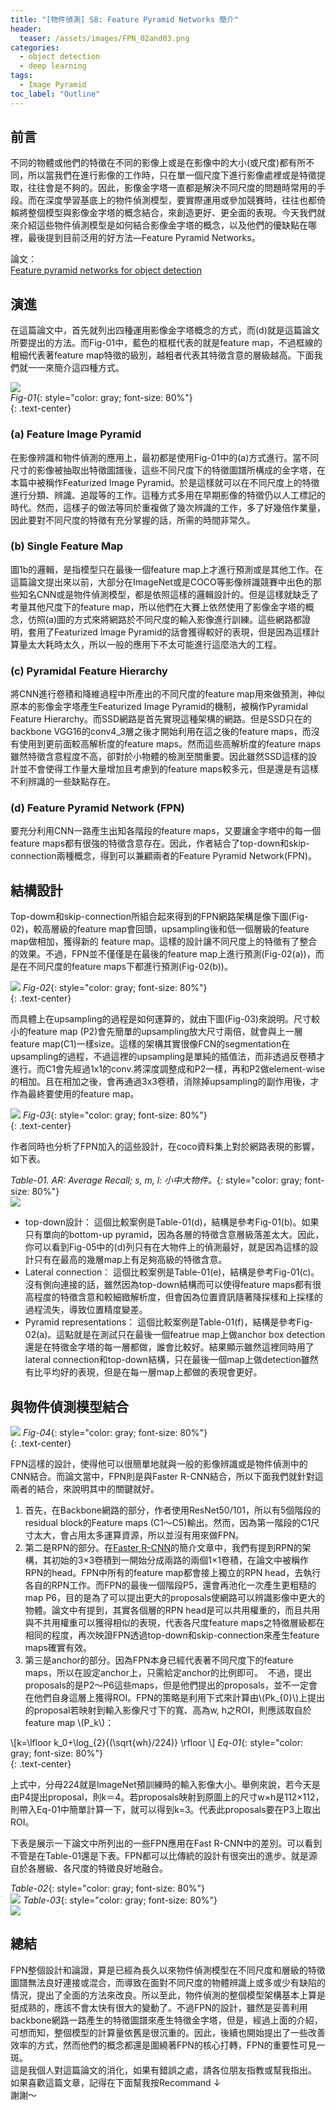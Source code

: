 ```yaml
---
title: "[物件偵測] S8: Feature Pyramid Networks 簡介"
header:
  teaser: /assets/images/FPN_02and03.png
categories:
  - object detection
  - deep learning
tags:
  - Image Pyramid
toc_label: "Outline"
---
```

## 前言
不同的物體或他們的特徵在不同的影像上或是在影像中的大小(或尺度)都有所不同，所以當我們在進行影像的工作時，只在單一個尺度下進行影像處裡或是特徵提取，往往會是不夠的。因此，影像金字塔一直都是解決不同尺度的問題時常用的手段。而在深度學習基底上的物件偵測模型，要實際運用或參加競賽時，往往也都倚賴將整個模型與影像金字塔的概念結合，來創造更好、更全面的表現。今天我們就來介紹這些物件偵測模型是如何結合影像金字塔的概念，以及他們的優缺點在哪裡，最後提到目前泛用的好方法—Feature Pyramid Networks。  

論文：  
[Feature pyramid networks for object detection](https://medium.com/r/?url=http%3A%2F%2Fopenaccess.thecvf.com%2Fcontent_cvpr_2017%2Fhtml%2FLin_Feature_Pyramid_Networks_CVPR_2017_paper.html)  

## 演進
在這篇論文中，首先就列出四種運用影像金字塔概念的方式，而(d)就是這篇論文所要提出的方法。而Fig-01中，藍色的框框代表的就是feature map，不過框線的粗細代表著feature map特徵的級別，越粗者代表其特徵含意的層級越高。下面我們就一一來簡介這四種方式。  

![](/assets/images/FPN_01.png)  
*Fig-01*{: style="color: gray; font-size: 80%"}  
{: .text-center}

### (a) Feature Image Pyramid  
在影像辨識和物件偵測的應用上，最初都是使用Fig-01中的(a)方式進行。當不同尺寸的影像被抽取出特徵圖譜後，這些不同尺度下的特徵圖譜所構成的金字塔，在本篇中被稱作Featurized Image Pyramid。於是這樣就可以在不同尺度上的特徵進行分類、辨識、追蹤等的工作。這種方式多用在早期影像的特徵仍以人工標記的時代。然而，這樣子的做法等同於重複做了幾次辨識的工作，多了好幾倍作業量，因此要對不同尺度的特徵有充分掌握的話，所需的時間非常久。  

### (b) Single Feature Map  
圖1b的邏輯，是指模型只在最後一個feature map上才進行預測或是其他工作。在這篇論文提出來以前，大部分在ImageNet或是COCO等影像辨識競賽中出色的那些知名CNN或是物件偵測模型，都是依照這樣的邏輯設計的。但是這樣就缺乏了考量其他尺度下的feature map，所以他們在大賽上依然使用了影像金字塔的概念，仿照(a)圖的方式來將網路於不同尺度的輸入影像進行訓練。這些網路都證明，套用了Featurized Image Pyramid的話會獲得較好的表現，但是因為這樣計算量太大耗時太久，所以一般的應用下不太可能進行這麼浩大的工程。  

### (c) Pyramidal Feature Hierarchy  
將CNN進行卷積和降維過程中所產出的不同尺度的feature map用來做預測，神似原本的影像金字塔產生Featurized Image Pyramid的機制，被稱作Pyramidal Feature Hierarchy。而SSD網路是首先實現這種架構的網路。但是SSD只在的backbone VGG16的conv4_3層之後才開始利用在這之後的feature maps，而沒有使用到更前面較高解析度的feature maps。然而這些高解析度的feature maps 雖然特徵含意程度不高，卻對於小物體的檢測至關重要。因此雖然SSD這樣的設計並不會使得工作量大量增加且考慮到的feature maps較多元，但是還是有這樣不利辨識的一些缺點存在。  

### (d) Feature Pyramid Network (FPN)  
要充分利用CNN一路產生出知各階段的feature maps，又要讓金字塔中的每一個feature maps都有很強的特徵含意存在。因此，作者結合了top-down和skip-connection兩種概念，得到可以兼顧兩者的Feature Pyramid Network(FPN)。  

## 結構設計  
Top-dowm和skip-connection所組合起來得到的FPN網路架構是像下圖(Fig-02)，較高層級的feature map會回頭，upsampling後和低一個層級的feature map做相加，獲得新的 feature map。這樣的設計讓不同尺度上的特徵有了整合的效果。不過，FPN並不僅僅是在最後的feature map上進行預測(Fig-02(a))，而是在不同尺度的feature maps下都進行預測(Fig-02(b))。  

![](/assets/images/FPN_02and03.png)
*Fig-02*{: style="color: gray; font-size: 80%"}  
{: .text-center}  

而具體上在upsampling的過程是如何運算的，就由下圖(Fig-03)來說明。尺寸較小的feature map (P2)會先簡單的upsampling放大尺寸兩倍，就會與上一層feature map(C1)一樣size。這樣的架構其實很像FCN的segmentation在upsampling的過程，不過這裡的upsampling是單純的插值法，而非透過反卷積才進行。而C1會先經過1x1的conv.將深度調整成和P2一樣，再和P2做element-wise的相加。且在相加之後，會再通過3x3卷積，消除掉upsampling的副作用後，才作為最終要使用的feature map。  

![](/assets/images/FPN_04.png)
*Fig-03*{: style="color: gray; font-size: 80%"}  
{: .text-center}  

作者同時也分析了FPN加入的這些設計，在coco資料集上對於網路表現的影響，如下表。  

*Table-01. AR: Average Recall; s, m, l: 小中大物件。*{: style="color: gray; font-size: 80%"}  
![](/assets/images/FPN_tb01.png)  

- top-down設計：
這個比較案例是Table-01(d)，結構是參考Fig-01(b)。如果只有單向的bottom-up pyramid，因為各層的特徵含意層級落差太大。因此，你可以看到Fig-05中的(d)列只有在大物件上的偵測最好，就是因為這樣的設計只有在最高的幾層map上有足夠高級的特徵含意。
- Lateral connection：
這個比較案例是Table-01(e)，結構是參考Fig-01(c)。沒有側向連接的話，雖然因為top-down結構而可以使得feature maps都有很高程度的特徵含意和較細緻解析度，但會因為位置資訊隨著降採樣和上採樣的過程流失，導致位置精度變差。
- Pyramid representations：
這個比較案例是Table-01(f)，結構是參考Fig-02(a)。這點就是在測試只在最後一個featrue map上做anchor box detection還是在特徵金字塔的每一層都做，誰會比較好。結果顯示雖然這裡同時用了lateral connection和top-down結構，只在最後一個map上做detection雖然有比平均好的表現，但是在每一層map上都做的表現會更好。  

## 與物件偵測模型結合

![](/assets/images/FPN_05.png)
*Fig-04*{: style="color: gray; font-size: 80%"}  
{: .text-center}  

FPN這樣的設計，使得他可以很簡單地就與一般的影像辨識或是物件偵測中的CNN結合。而論文當中，FPN則是與Faster R-CNN結合，所以下面我們就針對這兩者的結合，來說明其中的關鍵就好。  
1. 首先，在Backbone網路的部分，作者使用ResNet50/101，所以有5個階段的residual block的Feature maps (C1～C5)輸出。然而，因為第一階段的C1尺寸太大，會占用太多運算資源，所以並沒有用來做FPN。  
2. 第二是RPN的部分。在[Faster R-CNN](https://yuweichiu.github.io/object%20detection/deep%20learning/Object-Detection-S3-Faster-R-CNN/)的簡介文章中，我們有提到RPN的架構，其初始的3×3卷積到一開始分成兩路的兩個1×1卷積，在論文中被稱作RPN的head。FPN中所有的feature map都會接上獨立的RPN head，去執行各自的RPN工作。而FPN的最後一個階段P5，還會再池化一次產生更粗糙的map P6，目的是為了可以提出更大的proposals使網路可以辨識影像中更大的物體。論文中有提到，其實各個層的RPN head是可以共用權重的，而且共用與不共用權重可以獲得相似的表現，代表各尺度feature maps之特徵層級都在相同的程度，再次映證FPN透過top-down和skip-connection來產生feature maps確實有效。  
3. 第三是anchor的部分。因為FPN本身已經代表著不同尺度下的feature maps，所以在設定anchor上，只需給定anchor的比例即可。  
不過，提出proposals的是P2～P6這些maps，但是他們提出的proposals，並不一定會在他們自身這層上獲得ROI。FPN的策略是利用下式來計算由\\(Pk_{0}\\)上提出的proposal若映射到輸入影像尺寸下的寬、高為w, h之ROI，則應該取自於feature map \\(P_k\\)：  

\\[k=\lfloor k_0+\log_{2}{(\sqrt{wh}/224)} \rfloor \\]
*Eq-01*{: style="color: gray; font-size: 80%"}  
{: .text-center}  

上式中，分母224就是ImageNet預訓練時的輸入影像大小。舉例來說，若今天是由P4提出proposal，則k＝4。若proposals映射到原圖上的尺寸w×h是112×112，則帶入Eq-01中簡單計算一下，就可以得到k=3。代表此proposals要在P3上取出ROI。  

下表是展示一下論文中所列出的一些FPN應用在Fast R-CNN中的差別。可以看到不管是在Table-01還是下表。FPN都可以比傳統的設計有很突出的進步。就是源自於各層級、各尺度的特徵良好地融合。  

*Table-02*{: style="color: gray; font-size: 80%"}  
![](/assets/images/FPN_tb02.png)
*Table-03*{: style="color: gray; font-size: 80%"}  
![](/assets/images/FPN_tb03.png)  

## 總結
FPN整個設計和論證，算是已經為長久以來物件偵測模型在不同尺度和層級的特徵圖譜無法良好連接或混合，而導致在面對不同尺度的物體辨識上或多或少有缺陷的情況，提出了全面的方法來改良。所以至此，物件偵測的整個模型架構基本上算是挺成熟的，應該不會太快有很大的變動了。不過FPN的設計，雖然是妥善利用backbone網路一路產生的特徵圖譜來產生特徵金字塔，但是，經過上面的介紹，可想而知，整個模型的計算量依舊是很沉重的。因此，後續也開始提出了一些改善效率的方式，然而他們的概念都還是圍繞著FPN的核心打轉，FPN的重要性可見一斑。  
這是我個人對這篇論文的消化，如果有錯誤之處，請各位朋友指教或幫我指出。  
如果喜歡這篇文章，記得在下面幫我按Recommand ↓  
謝謝～